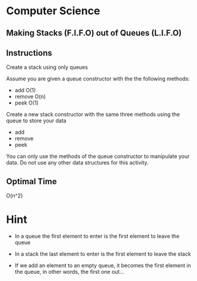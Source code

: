 # Computer Science

## Making Stacks (F.I.F.O) out of Queues (L.I.F.O)

## Instructions

Create a stack using only queues

Assume you are given a queue constructor with the the following methods:

- add O(1)
- remove O(n)
- peek O(1)

Create a new stack constructor with the same three methods using the queue to store your data

- add
- remove
- peek

You can only use the methods of the queue constructor to manipulate your data. Do not use any other data structures for this activity.

## Optimal Time
O(n^2)

# Hint

* In a queue the first element to enter is the first element to leave the queue

* In a stack the last element to enter is the first element to leave the stack

* If we add an element to an empty queue, it becomes the first element in the queue, in other words, the first one out...